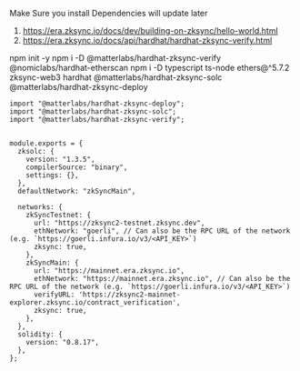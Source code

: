 Make Sure you install Dependencies will update later

1. https://era.zksync.io/docs/dev/building-on-zksync/hello-world.html
2. https://era.zksync.io/docs/api/hardhat/hardhat-zksync-verify.html

npm init -y
npm i -D @matterlabs/hardhat-zksync-verify @nomiclabs/hardhat-etherscan
npm i -D typescript ts-node ethers@^5.7.2 zksync-web3 hardhat @matterlabs/hardhat-zksync-solc @matterlabs/hardhat-zksync-deploy

```
import "@matterlabs/hardhat-zksync-deploy";
import "@matterlabs/hardhat-zksync-solc";
import "@matterlabs/hardhat-zksync-verify";


module.exports = {
  zksolc: {
    version: "1.3.5",
    compilerSource: "binary",
    settings: {},
  },
  defaultNetwork: "zkSyncMain",

  networks: {
    zkSyncTestnet: {
      url: "https://zksync2-testnet.zksync.dev",
      ethNetwork: "goerli", // Can also be the RPC URL of the network (e.g. `https://goerli.infura.io/v3/<API_KEY>`)
      zksync: true,
    },
    zkSyncMain: {
      url: "https://mainnet.era.zksync.io",
      ethNetwork: "https://mainnet.era.zksync.io", // Can also be the RPC URL of the network (e.g. `https://goerli.infura.io/v3/<API_KEY>`)
      verifyURL: 'https://zksync2-mainnet-explorer.zksync.io/contract_verification',
      zksync: true,
    },
  },
  solidity: {
    version: "0.8.17",
  },
};

```

